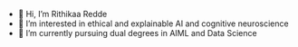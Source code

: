 - 👋 Hi, I’m Rithikaa Redde
- 👀 I’m interested in ethical and explainable AI and cognitive neuroscience
- 🌱 I’m currently pursuing dual degrees in AIML and Data Science


<!---
rithikaaredde0103/rithikaaredde0103 is a ✨ special ✨ repository because its `README.md` (this file) appears on your GitHub profile.
You can click the Preview link to take a look at your changes.
--->
